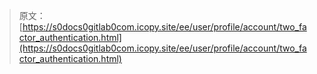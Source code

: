 > 原文：[https://s0docs0gitlab0com.icopy.site/ee/user/profile/account/two_factor_authentication.html](https://s0docs0gitlab0com.icopy.site/ee/user/profile/account/two_factor_authentication.html)